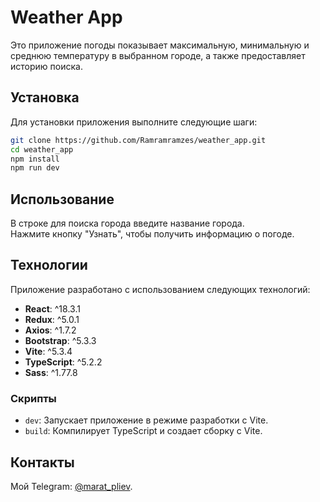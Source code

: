 # Weather App

Это приложение погоды показывает максимальную, минимальную и среднюю температуру в выбранном городе, а также предоставляет историю поиска.

## Установка

Для установки приложения выполните следующие шаги:

```bash
git clone https://github.com/Ramramramzes/weather_app.git
cd weather_app
npm install
npm run dev
```

## Использование

В строке для поиска города введите название города.  
Нажмите кнопку "Узнать", чтобы получить информацию о погоде.

## Технологии

Приложение разработано с использованием следующих технологий:

- **React**: ^18.3.1
- **Redux**: ^5.0.1
- **Axios**: ^1.7.2
- **Bootstrap**: ^5.3.3
- **Vite**: ^5.3.4
- **TypeScript**: ^5.2.2
- **Sass**: ^1.77.8

### Скрипты

- `dev`: Запускает приложение в режиме разработки с Vite.
- `build`: Компилирует TypeScript и создает сборку с Vite.

## Контакты

Мой Telegram: [@marat_pliev](https://t.me/marat_pliev).
